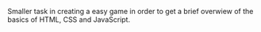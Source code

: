 Smaller task in creating a easy game in order to get a brief overwiew of the basics of HTML, CSS and JavaScript. 
